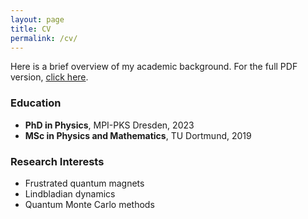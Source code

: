 ```yaml
---
layout: page
title: CV
permalink: /cv/
---
```


Here is a brief overview of my academic background. For the full PDF version, [click here](assets/RobinSchaefer_CV.pdf).

### Education

- **PhD in Physics**, MPI-PKS Dresden, 2023  
- **MSc in Physics and Mathematics**, TU Dortmund, 2019

### Research Interests

- Frustrated quantum magnets
- Lindbladian dynamics
- Quantum Monte Carlo methods

